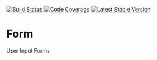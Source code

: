 [![Build Status](https://travis-ci.org/robert-horvath/form.svg?branch=master)](https://travis-ci.org/robert-horvath/form)
[![Code Coverage](https://codecov.io/gh/robert-horvath/form/branch/master/graph/badge.svg)](https://codecov.io/gh/robert-horvath/form)
[![Latest Stable Version](https://img.shields.io/packagist/v/robert/form.svg)](https://packagist.org/packages/robert/form)

# Form
User Input Forms
